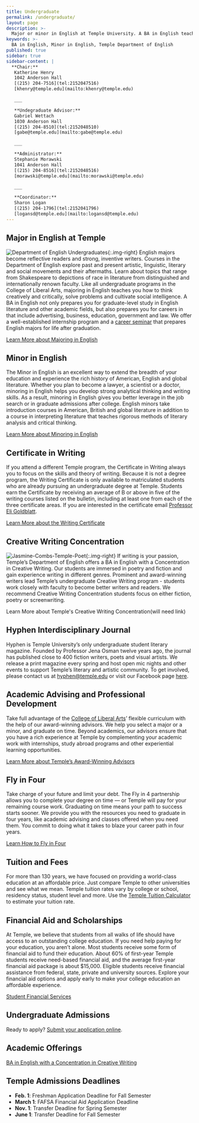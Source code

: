 ```yaml
---
title: Undergraduate
permalink: /undergraduate/
layout: page
description: >-
  Major or minor in English at Temple University. A BA in English teaches you how to solve problems, think creatively and write clearly.  
keywords: >-
  BA in English, Minor in English, Temple Department of English
published: true
sidebar: true
sidebar-content: |
  **Chair:**  
   Katherine Henry  
   1042 Anderson Hall  
   [(215) 204-7516](tel:2152047516)  
   [khenry@temple.edu](mailto:khenry@temple.edu)  

   ___

   **Undegraduate Advisor:**  
   Gabriel Wettach  
   1030 Anderson Hall  
   [(215) 204-8510](tel:2152048510)  
   [gabe@temple.edu](mailto:gabe@temple.edu)  

   ___

   **Administrator:**  
   Stephanie Morawski  
   1041 Anderson Hall   
   [(215) 204-8516](tel:2152048516)  
   [morawski@temple.edu](mailto:morawski@temple.edu)  

   ___

   **Coordinator:**  
   Sharon Logan      
   [(215) 204-1796](tel:2152041796)   
   [logansd@temple.edu](mailto:logansd@temple.edu)
---
```

## Major in English at Temple
![Department of English Undergraduates]({{site.baseurl}}/media/temple-undergrad-english.jpg){:.img-right}
English majors become reflective readers and strong, inventive writers. Courses in the Department of English explore past and present artistic, linguistic, literary and social movements and their aftermaths. Learn about topics that range from Shakespeare to depictions of race in literature from distinguished and internationally renown faculty. Like all undergraduate programs in the College of Liberal Arts, majoring in English teaches you how to think creatively and critically, solve problems and cultivate social intelligence. A BA in English not only prepares you for graduate-level study in English literature and other academic fields, but also prepares you for careers in that include advertising, business, education, government and law. We offer a well-established internship program and a [career seminar](http://bulletin.temple.edu/search/?P=ENG%201801) that prepares English majors for life after graduation.

[Learn More about Majoring in English](http://bulletin.temple.edu/undergraduate/liberal-arts/english/ba-english/)

## Minor in English
The Minor in English is an excellent way to extend the breadth of your education and experience the rich history of American, English and global literature. Whether you plan to become a lawyer, a scientist or a doctor, minoring in English helps you develop strong analytical thinking and writing skills. As a result, minoring in English gives you better leverage in the job search or in graduate admissions after college. English minors take introduction courses in American, British and global literature in addition to a course in interpreting literature that teaches rigorous methods of literary analysis and critical thinking.

[Learn More about Minoring in English](http://bulletin.temple.edu/undergraduate/liberal-arts/english/minor-english/)

## Certificate in Writing
If you attend a different Temple program, the Certificate in Writing always you to focus on the skills and theory of writing. Because it is not a degree program, the Writing Certificate is only available to matriculated students who are already pursuing an undergraduate degree at Temple. Students earn the Certificate by receiving an average of B or above in five of the writing courses listed on the bulletin, including at least one from each of the three certificate areas. If you are interested in the certificate email [Professor Eli Goldblatt](mailto:eligold@temple.edu).

[Learn More about the Writing Certificate](http://bulletin.temple.edu/undergraduate/liberal-arts/english/certificate-writing/)

## Creative Writing Concentration
![Jasmine-Combs-Temple-Poet]({{site.baseurl}}/media/jasmine-combs-temple-poet.jpg){:.img-right}
If writing is your passion, Temple’s Department of English offers a BA in English with a Concentration in Creative Writing. Our students are immersed in poetry and fiction and gain experience writing in different genres. Prominent and award-winning writers lead Temple’s undergraduate Creative Writing program - students work closely with faculty to become better writers and readers. We recommend Creative Writing Concentration students focus on either fiction, poetry or screenwriting.

Learn More about Temple's Creative Writing Concentration(will need link)

## Hyphen Interdisciplinary Journal
Hyphen is Temple University’s only undergraduate student literary magazine. Founded by Professor Jena Osman twelve years ago, the journal has published close to 400 fiction writers, poets and visual artists. We release a print magazine every spring and host open mic nights and other events to support Temple’s literary and artistic community. To get involved, please contact us at [hyphen@temple.edu](mailto:hyphen@temple.edu) or visit our Facebook page [here](https://www.facebook.com/HyphenLit).

## Academic Advising and Professional Development
Take full advantage of the [College of Liberal Arts](https://liberalarts.temple.edu/)’ flexible curriculum with the help of our award-winning advisors. We help you select a major or a minor, and graduate on time. Beyond academics, our advisors ensure that you have a rich experience at Temple by complementing your academic work with internships, study abroad programs and other experiential learning opportunities.

[Learn More about Temple’s Award-Winning Advisors](https://liberalarts.temple.edu/advising)

## Fly in Four
Take charge of your future and limit your debt. The Fly in 4 partnership allows you to complete your degree on time — or Temple will pay for your remaining course work. Graduating on time means your path to success starts sooner. We provide you with the resources you need to graduate in four years, like academic advising and classes offered when you need them. You commit to doing what it takes to blaze your career path in four years.

[Learn How to Fly in Four](http://fly.temple.edu/)

## Tuition and Fees
For more than 130 years, we have focused on providing a world-class education at an affordable price. Just compare Temple to other universities and see what we mean. Temple tuition rates vary by college or school, residency status, student level and more. Use the [Temple Tuition Calculator](https://bursar.temple.edu/tuition-and-fees/tuition-rates) to estimate your tuition rate.

## Financial Aid and Scholarships
At Temple, we believe that students from all walks of life should have access to an outstanding college education. If you need help paying for your education, you aren’t alone. Most students receive some form of financial aid to fund their education. About 60% of first-year Temple students receive need-based financial aid, and the average first-year financial aid package is about $15,000. Eligible students receive financial assistance from federal, state, private and university sources. Explore your financial aid options and apply early to make your college education an affordable experience.

[Student Financial Services](https://sfs.temple.edu/financial-aid-types)

## Undergraduate Admissions
Ready to apply? [Submit your application online](http://admissions.temple.edu/apply).

## Academic Offerings
[BA in English with a Concentration in Creative Writing](http://bulletin.temple.edu/undergraduate/liberal-arts/english/ba-english-creative-writing/#text)

## Temple Admissions Deadlines
- **Feb. 1**: Freshman Application Deadline for Fall Semester
- **March 1**: FAFSA Financial Aid Application Deadline
- **Nov. 1**: Transfer Deadline for Spring Semester
- **June 1**: Transfer Deadline for Fall Semester
